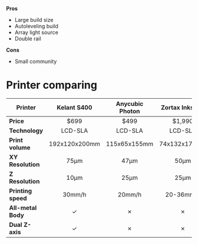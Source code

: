 **Pros**
* Large build size
* Autoleveling build
* Array light source
* Double rail

**Cons**
* Small community

# Printer comparing
| **Printer** | **Kelant S400** | **Anycubic Photon** | **Zortax Inkspire** | **Form2** |
| ----------- | :-------------: | :-----------------: | :-----------------: | :-------: |
| **Price** | $699 | $499 | $1,990 | $3,900 |
| **Technology** | LCD-SLA | LCD-SLA | LCD-SLA | Laser SLA |
| **Print volume** | 192x120x200mm | 115x65x155mm | 74x132x175mm | 145x145x175mm |
| **XY Resolution** | 75µm | 47µm | 50µm | 140µm |
| **Z Resolution** | 10µm | 25µm | 25µm | 25µm |
| **Printing speed** | 30mm/h | 20mm/h | 20-36mm/h | 190mm/h |
| **All-metal Body** | &#10003; | &#10007; | &#10007; | &#10007; |
| **Dual Z-axis** | &#10003; | &#10007; | &#10007; | &#10007; |
